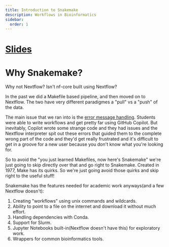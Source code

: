 ```yaml
---
title: Introduction to Snakemake
description: Workflows in Bioinformatics
sidebar:
  order: 1
---
```


# [Slides](https://slides.com/johanneskoester/snakemake-tutorial)

# Why Snakemake?

Why not Nextflow? Isn't nf-core built using Nextflow?

In the past we did a Makefile based pipeline, and then moved on to Nextflow. The two have very different paradigmes a "pull" vs a "push" of the data.

The main issue that we ran into is the [error message handling](https://github.com/nextflow-io/nextflow/issues/2082). Students were able to write workflows and get pretty far using GitHub Copilot. But inevitably, Copilot wrote some strange code and they had issues and the Nextflow interpreter spit out these errors that guided them to the complete wrong part of the code and they'd get really frustrated and it's difficult to get in a groove for a new user because you don't know what you're looking for.

So to avoid the "you just learned Makefiles, now here's Snakemake" we're just going to skip directly over that and go right to Snakemake. Created in 1977, Make has its quirks. So we're just going avoid those quirks and skip right to the useful stuff!

Snakemake has the features needed for academic work anyways(and a few Nextflow doesn't):

1. Creating "workflows" using unix commands and wildcards.
2. Ability to point to a file on the internet and download it without much effort.
3. Handling dependencies with Conda.
4. Support for Slurm.
5. Jupyter Notebooks built-in(Nextflow doesn't have this) for exploratory work.
6. Wrappers for common bioinformatics tools.
